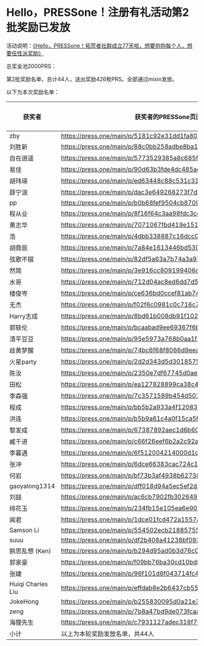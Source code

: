 # Hello，PRESSone！注册有礼活动第2批奖励已发放

活动说明：[《Hello，PRESSone！拓荒者社群成立77天啦，想要抱抱每个人，想要任性派奖励》](https://press.one/file/preview?s=df94994fb0e11c2d5472a0cb00f151da6c7be4255beff3d60390f04280396e0add5209e68d8d4862025bff9e730c85f0c2eb06318bf6c0b2535c7e1e29b7e7830&h=d9dfa03826b793b2a3064fc451278cd1fd7945411d9eef24dccf3e71053d242c&a=e0b2908b00ecc554e460863ee43481b8d47e8641&v=2&f=P1)

总奖金池2000PRS：

第2批奖励名单，总计44人，送出奖励426枚PRS。全部通过mixin发放。

以下为本次奖励名单：

|   获奖者|   获奖者的PRESSone页面地址|   PRS奖励|  
|--|--|---|
|   zby|   https://press.one/main/p/5181c92e31dd1fa801f08dfaaa6803516cbaf19c|   2|   
|   刘胜新|   https://press.one/main/p/88c0bb258adbe8ba1da61c635bd9814fa467860f|   20|   
|   自在逍遥|   https://press.one/main/p/5773529385a8c685fbad8988f54af2d299157693|   20|   
|   易佳|   https://press.one/main/p/90d63b3fde4dc485ad12daa64afb08b77b348c35|   20|   
|   胡玮瑛|   https://press.one/main/p/ed63448c88c531c31e37929933de86d0c4f008d1|   20|   
|   薛宁浪|   https://press.one/main/p/dac3e649268273f7dc337ec00ae9d7d8d357c35f|   20|   
|   pp|   https://press.one/main/p/b0b68fef9504cb8709d5a049098b6cd86176f1e0|   20|   
|   程从业|   https://press.one/main/p/8f16f64c3aa98fdc3ccb68434e5b188e6b7bedd9|   20|   
|   黄志华|   https://press.one/main/p/7071067fbd419e151cfad056f633e72e8ce1e1e5|   20|   
|   浩|   https://press.one/main/p/4dbb338887c16dcc00ea984a55fcee79c6b0603d|   20|   
|   胡鼎辰|   https://press.one/main/p/7a84e1613446bd5300cc59094f95048c93b76756|   20|   
|   弦歌不辍|   https://press.one/main/p/82df5a63a7b74a3a972ad1055902ae68bbc157c1|   20|   
|   然简|   https://press.one/main/p/3e916cc809199406c0f86c22dc2c35e304f280c8|   18|   
|   水哥|   https://press.one/main/p/712d04ac8ed6dd7d5a1238d439d6c88e0b6c600f|   18|   
|   楼俊岑|   https://press.one/main/p/ce636bd0ccef81ab749469d31e4124faa9ed9580|   20|   
|   无杰|   https://press.one/main/p/f02f6c0981c0c716c71e7a96c0b6a30dd170a896|   20|   
|   Harry志成|   https://press.one/main/p/8bd61b008db91f1022de0c9117962963581d6f8d|   2|   
|   郭轶伦|   https://press.one/main/p/bcaabad9ee69367f6b7696b156a40e0b64b747b5|   2|   
|   清平豆豆|   https://press.one/main/p/95e5973a768b0aa1f781e3d705c29aef413e66b7|   20|   
|   歧黄梦醒|   https://press.one/main/p/74bc6f68f8066d9eeadd805ed8e566568727ede3|   2|   
|   火星party|   https://press.one/main/p/2d2d343d5d3018575c9f8b6963d38bb176cc575f|   2|   
|   陈汝|   https://press.one/main/p/2350e7df67745d0ae32bdf2898b27b65714157da|   2|   
|   田松|   https://press.one/main/p/ea127828899ca38c42270ade3311479c0fcb2028|   2|   
|   李森强|   https://press.one/main/p/7c3571589b454d5011de8f0545c9254b489915c9|   2|   
|   程成|   https://press.one/main/p/bb5b2a933a4f120835879314315113ae4454de62|   2|   
|   洪连|   https://press.one/main/p/b5b9a61c4a0f15ca5f3ad060096f3af8e3d7b7da|   2|   
|   黎发成|   https://press.one/main/p/67387892aec1d6b6061fcda20225a802052c3a3e|   2|   
|   臧千进|   https://press.one/main/p/c66f26eef6b2a2c92a8d76522061ab9427e34a45|   20|   
|   李暮遇|   https://press.one/main/p/6f512004214000d1c70bd60f48845f61e4c83cb0|   20|   
|   张冲|   https://press.one/main/p/6dce66383cac724c15af207df7753a67e9de403a|   2|   
|   何岩|   https://press.one/main/p/bf73b3af4938b627384449cdf62c87f1c65cfba9|   2|   
|   gaoyalong1314|   https://press.one/main/p/dff018d94a5ec5ef2d6f08df30b3497f60e4c794|   2|   
|   刘喆|   https://press.one/main/p/ac6cb7902fb3026493d94225e6ecb6775b989e3c|   20|   
|   绯花玉|   https://press.one/main/p/234fb15e105ea6e90be6a07867fc2955149eff6a|   2|   
|   闻君|   https://press.one/main/p/1dce01fcd472a1557add87ce97894870d05d9fb9|   2|   
|   Samson Li|   https://press.one/main/p/554502ecb21885755f30a56431b232ff41c8c362|   2|   
|   suuu|   https://press.one/main/p/df2b408a41238bf0932f0e45e7c1ca3d0b5d5b64|   2|   
|   鹄思乱想 (Ken)|   https://press.one/main/p/b294d95ad0b3d76c0fdd60dcc576a8448b0e3f06|   2|   
|   郭家豪|   https://press.one/main/p/f09bb76ba30cd10bdb9410365c3ad5a70c3dbfed|   2|   
|   张婕|   https://press.one/main/p/96f101d8f043714fc45470673f51146977ce74ae|   2|   
|   Huiqi Charles Liu|   https://press.one/main/p/effdab8e2b6437cb55923a480c5d2dc29a221f12|   2|   
|   JokeHong|   https://press.one/main/p/b255830095d0a21e325980ed63d90d7de3e6b38d|   2|   
|   zeng|   https://press.one/main/p/7b8a47bd9de073fcaa4c90234d512980b7bb161b|   2|   
|   海狸先生|   https://press.one/main/p/c7931127adec318f76a127fe83ed7fe38beef1e6|   2|   
|小计| 以上为本轮奖励发放名单，共44人 | 426|

